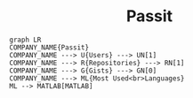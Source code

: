 <h1 align="center">Passit</h1>

```mermaid
graph LR
COMPANY_NAME{Passit}
COMPANY_NAME ---> U{Users} ---> UN[1]
COMPANY_NAME ---> R{Repositories} ---> RN[1]
COMPANY_NAME ---> G{Gists} ---> GN[0]
COMPANY_NAME ---> ML{Most Used<br>Languages}
ML --> MATLAB[MATLAB]
```
